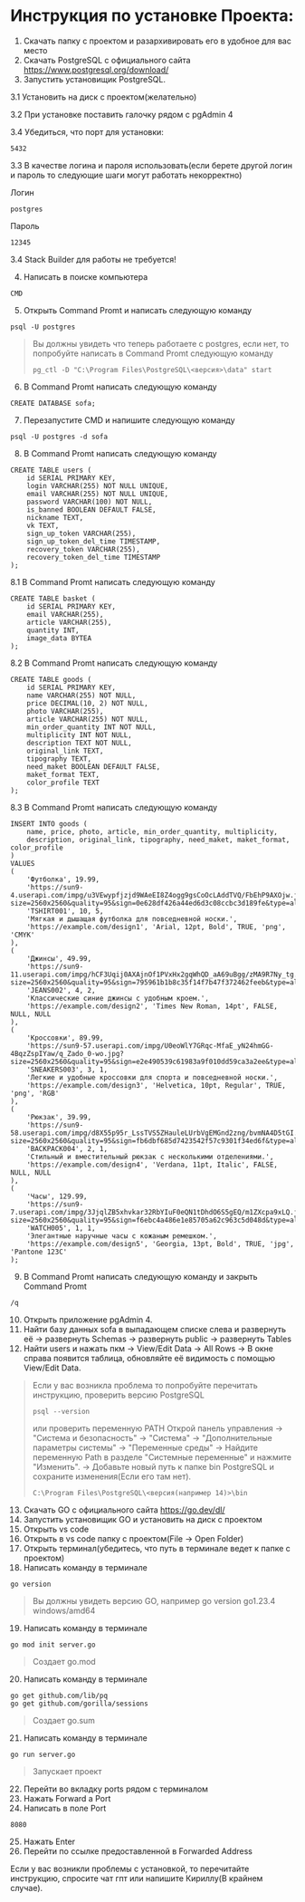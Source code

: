 # Инструкция по установке Проекта:
1. Скачать папку с проектом и разархивировать его в удобное для вас место
2. Скачать PostgreSQL с официального сайта https://www.postgresql.org/download/
3. Запустить установищик PostgreSQL.
   
3.1 Установить на диск с проектом(желательно)

3.2 При установке поставить галочку рядом с pgAdmin 4

3.4 Убедиться, что порт для установки:
```
5432
```
3.3 В качестве логина и пароля использовать(если берете другой логин и пароль то следующие шаги могут работать некорректно)

Логин
```
postgres
```
Пароль
```
12345
```
3.4 Stack Builder для работы не требуется!

4. Написать в поиске компьютера
```
CMD
```
5. Открыть Command Promt и написать следующую команду
```
psql -U postgres
```
> Вы должны увидеть что теперь работаете с postgres, если нет, то попробуйте написать в Command Promt следующую команду
> ```
> pg_ctl -D "C:\Program Files\PostgreSQL\<версия>\data" start
> ```
6. В Command Promt написать следующую команду
```
CREATE DATABASE sofa;
```
7. Перезапустите CMD и напишите следующую команду
```
psql -U postgres -d sofa
```
8. В Command Promt написать следующую команду
```
CREATE TABLE users (
    id SERIAL PRIMARY KEY,
    login VARCHAR(255) NOT NULL UNIQUE,
    email VARCHAR(255) NOT NULL UNIQUE,
    password VARCHAR(100) NOT NULL,
    is_banned BOOLEAN DEFAULT FALSE,
    nickname TEXT,
    vk TEXT,
    sign_up_token VARCHAR(255),
    sign_up_token_del_time TIMESTAMP,
    recovery_token VARCHAR(255),
    recovery_token_del_time TIMESTAMP
);
```
8.1 В Command Promt написать следующую команду
```
CREATE TABLE basket (
    id SERIAL PRIMARY KEY,
    email VARCHAR(255),
    article VARCHAR(255),
    quantity INT,
    image_data BYTEA
);
```
8.2 В Command Promt написать следующую команду
```
CREATE TABLE goods (
    id SERIAL PRIMARY KEY,          
    name VARCHAR(255) NOT NULL,     
    price DECIMAL(10, 2) NOT NULL,  
    photo VARCHAR(255),
    article VARCHAR(255) NOT NULL,
    min_order_quantity INT NOT NULL,
    multiplicity INT NOT NULL,
    description TEXT NOT NULL,
    original_link TEXT,
    tipography TEXT,
    need_maket BOOLEAN DEFAULT FALSE,
    maket_format TEXT,
    color_profile TEXT
);
```
8.3 В Command Promt написать следующую команду
```
INSERT INTO goods (
    name, price, photo, article, min_order_quantity, multiplicity, 
    description, original_link, tipography, need_maket, maket_format, color_profile
) 
VALUES 
(
    'Футболка', 19.99, 
    'https://sun9-4.userapi.com/impg/u3VEwypfjzjd9WAeEI8Z4ogg9gsCoOcLAddTVQ/FbEhP9AXOjw.jpg?size=2560x2560&quality=95&sign=0e628df426a44ed6d3c08ccbc3d189fe&type=album', 
    'TSHIRT001', 10, 5, 
    'Мягкая и дышащая футболка для повседневной носки.', 
    'https://example.com/design1', 'Arial, 12pt, Bold', TRUE, 'png', 'CMYK'
),
(
    'Джинсы', 49.99, 
    'https://sun9-11.userapi.com/impg/hCF3Uqij0AXAjnOf1PVxHx2gqWhQD_aA69uBgg/zMA9R7Ny_tg.jpg?size=2560x2560&quality=95&sign=795961b1b8c35f14f7b47f372462feeb&type=album', 
    'JEANS002', 4, 2, 
    'Классические синие джинсы с удобным кроем.', 
    'https://example.com/design2', 'Times New Roman, 14pt', FALSE, NULL, NULL
),
(
    'Кроссовки', 89.99, 
    'https://sun9-57.userapi.com/impg/U0eoWlY7GRqc-MfaE_yN24hmGG-4BqzZspIYaw/q_Zado_0-wo.jpg?size=2560x2560&quality=95&sign=e2e490539c61983a9f010dd59ca3a2ee&type=album', 
    'SNEAKERS003', 3, 1, 
    'Легкие и удобные кроссовки для спорта и повседневной носки.', 
    'https://example.com/design3', 'Helvetica, 10pt, Regular', TRUE, 'png', 'RGB'
),
(
    'Рюкзак', 39.99, 
    'https://sun9-58.userapi.com/impg/d8X55p95r_LssTVS5ZHauleLUrbVgEMGnd2zng/bvmNA4D5tGI.jpg?size=2560x2560&quality=95&sign=fb6dbf685d7423542f57c9301f34ed6f&type=album', 
    'BACKPACK004', 2, 1, 
    'Стильный и вместительный рюкзак с несколькими отделениями.', 
    'https://example.com/design4', 'Verdana, 11pt, Italic', FALSE, NULL, NULL
),
(
    'Часы', 129.99, 
    'https://sun9-7.userapi.com/impg/3JjqlZB5xhvkar32RbYIuF0eQN1tDhdO6S5gEQ/m1ZXcpa9xLQ.jpg?size=2560x2560&quality=95&sign=f6ebc4a486e1e85705a62c963c5d048d&type=album', 
    'WATCH005', 1, 1, 
    'Элегантные наручные часы с кожаным ремешком.', 
    'https://example.com/design5', 'Georgia, 13pt, Bold', TRUE, 'jpg', 'Pantone 123C'
);
```

9. В Command Promt написать следующую команду и закрыть Command Promt
```
/q
```
10. Открыть приложение pgAdmin 4.
11. Найти базу данных sofa в выпадающем списке слева и развернуть её -> развернуть Schemas -> развернуть public -> развернуть Tables
12. Найти users и нажать пкм -> View/Edit Data -> All Rows -> В окне справа появится таблица, обновляйте её видимость с помощью View/Edit Data.
> Если у вас возникла проблема то попробуйте перечитать инструкцию, проверить версию PostgreSQL
> ```
> psql --version
> ```
> или проверить переменную PATH
> Открой панель управления -> "Система и безопасность" -> "Система" -> "Дополнительные параметры системы" -> "Переменные среды" -> Найдите переменную Path в разделе "Системные переменные" и нажмите "Изменить". -> Добавьте новый путь к папке bin PostgreSQL и сохраните изменения(Если его там нет).
> ```
> C:\Program Files\PostgreSQL\<версия(например 14)>\bin
> ```
13. Скачать GO с официального сайта https://go.dev/dl/
14. Запустить установищик GO и установить на диск с проектом
15. Открыть vs code
16. Открыть в vs code папку с проектом(File -> Open Folder)
17. Открыть терминал(убедитесь, что путь в терминале ведет к папке с проектом)
18. Написать команду в терминале
```
go version
```
> Вы должны увидеть версию GO, например go version go1.23.4 windows/amd64
19. Написать команду в терминале
```
go mod init server.go
```
> Создает go.mod
20. Написать команду в терминале
```
go get github.com/lib/pq
go get github.com/gorilla/sessions
```
> Создает go.sum

21. Написать команду в терминале
```
go run server.go
```
> Запускает проект
22. Перейти во вкладку ports рядом с терминалом
23. Нажать Forward a Port
24. Написать в поле Port
```
8080
``` 
25. Нажать Enter
26. Перейти по ссылке предоставленной в Forwarded Address

Если у вас возникли проблемы с установкой, то перечитайте инструкцию, спросите чат гпт или напишите Кириллу(В крайнем случае).
